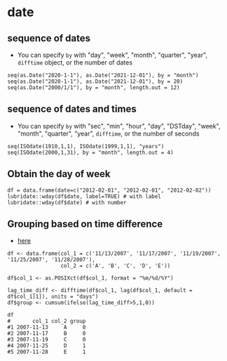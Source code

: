 # date
## sequence of dates
* You can specify `by` with "day", "week", "month", "quarter", "year", `difftime` object, or the number of dates

```
seq(as.Date("2020-1-1"), as.Date("2021-12-01"), by = "month")
seq(as.Date("2020-1-1"), as.Date("2021-12-01"), by = 20)
seq(as.Date("2000/1/1"), by = "month", length.out = 12)
```

## sequence of dates and times

* You can specify `by` with "sec", "min", "hour", "day", "DSTday", "week", "month", "quarter", "year", `difftime`, or the number of seconds

```
seq(ISOdate(1910,1,1), ISOdate(1999,1,1), "years")
seq(ISOdate(2000,1,31), by = "month", length.out = 4)
```

## Obtain the day of week

```
df = data.frame(date=c("2012-02-01", "2012-02-01", "2012-02-02"))
lubridate::wday(df$date, label=TRUE) # with label
lubridate::wday(df$date) # with number
```

## Grouping based on time difference
* [here](https://stackoverflow.com/questions/43899898/r-grouping-based-on-time-difference)

```
df <- data.frame(col_1 = c('11/13/2007', '11/17/2007', '11/19/2007', '11/25/2007', '11/28/2007'),
                 col_2 = c('A', 'B', 'C', 'D', 'E'))

df$col_1 <- as.POSIXct(df$col_1, format = "%m/%d/%Y")

lag_time_diff <- difftime(df$col_1, lag(df$col_1, default = df$col_1[1]), units = "days")
df$group <- cumsum(ifelse(lag_time_diff>5,1,0))

df
#       col_1 col_2 group
#1 2007-11-13     A     0
#2 2007-11-17     B     0
#3 2007-11-19     C     0
#4 2007-11-25     D     1
#5 2007-11-28     E     1
```
